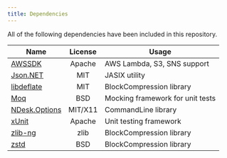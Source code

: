 ```yaml
---
title: Dependencies
---
```


All of the following dependencies have been included in this repository.

| Name                                                                  | License | Usage |
|-----------------------------------------------------------------------|:-------:|-------|
| [AWSSDK](https://github.com/aws/aws-sdk-net/)                         | Apache  | AWS Lambda, S3, SNS support |
| [Json.NET](https://www.newtonsoft.com/json)                           | MIT     | JASIX utility |
| [libdeflate](https://github.com/ebiggers/libdeflate)                  | MIT     | BlockCompression library |
| [Moq](https://github.com/moq/moq4)                                    | BSD     | Mocking framework for unit tests |
| [NDesk.Options](http://www.ndesk.org/Options)                         | MIT/X11 | CommandLine library |
| [xUnit](https://github.com/xunit/xunit)                               | Apache  | Unit testing framework |
| [zlib-ng](https://github.com/Dead2/zlib-ng)                           | zlib    | BlockCompression library |
| [zstd](https://github.com/facebook/zstd)                              | BSD     | BlockCompression library |
